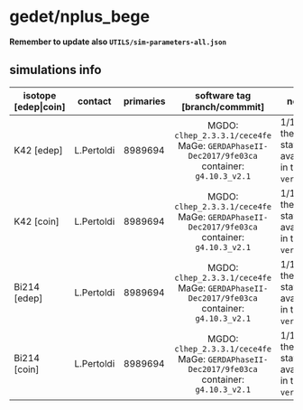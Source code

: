 # gedet/nplus_bege
**Remember to update also `UTILS/sim-parameters-all.json`**

## simulations info

| isotope \[edep\|coin\] | contact    | primaries | software tag \[branch/commmit\]  | notes            |
| ---------------------- | ---------- | --------- | :------------------------------: | ---------------- |
|  K42 \[edep\]          | L.Pertoldi | 8989694   | MGDO: `clhep_2.3.3.1/cece4fe` MaGe: `GERDAPhaseII-Dec2017/9fe03ca` container: `g4.10.3_v2.1` | 1/10 of the statistics available in the `ver-` file |
|  K42 \[coin\]          | L.Pertoldi | 8989694   | MGDO: `clhep_2.3.3.1/cece4fe` MaGe: `GERDAPhaseII-Dec2017/9fe03ca` container: `g4.10.3_v2.1` | 1/10 of the statistics available in the `ver-` file |
|  Bi214 \[edep\]        | L.Pertoldi | 8989694   | MGDO: `clhep_2.3.3.1/cece4fe` MaGe: `GERDAPhaseII-Dec2017/9fe03ca` container: `g4.10.3_v2.1` | 1/10 of the statistics available in the `ver-` file |
|  Bi214 \[coin\]        | L.Pertoldi | 8989694   | MGDO: `clhep_2.3.3.1/cece4fe` MaGe: `GERDAPhaseII-Dec2017/9fe03ca` container: `g4.10.3_v2.1` | 1/10 of the statistics available in the `ver-` file |
